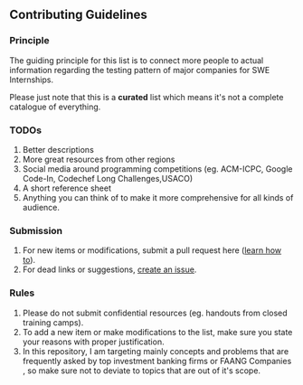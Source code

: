 ## Contributing Guidelines

### Principle
The guiding principle for this list is to connect more people to actual information regarding the testing pattern of major companies for SWE Internships.  


Please just note that this is a **curated** list which means it's not a complete catalogue of everything.

### TODOs
1. Better descriptions
2. More great resources from other regions
3. Social media around programming competitions (eg. ACM-ICPC, Google Code-In, Codechef Long Challenges,USACO)
4. A short reference sheet
5. Anything you can think of to make it more comprehensive for all kinds of audience.

### Submission
1. For new items or modifications, submit a pull request here ([learn how to](https://help.github.com/articles/using-pull-requests/)).
2. For dead links or suggestions, [create an issue](https://github.com/Soumya007-developer/Kickstart-to-Competitive-Programming/issues/new).


### Rules
1. Please do not submit confidential resources (eg. handouts from closed training camps).
2. To add a new item or make modifications to the list, make sure you state your reasons with proper justification.
3. In this repository, I am targeting mainly concepts and problems that are frequently asked by top investment banking firms or FAANG Companies , so make sure not to deviate to topics that are out of it's scope.
